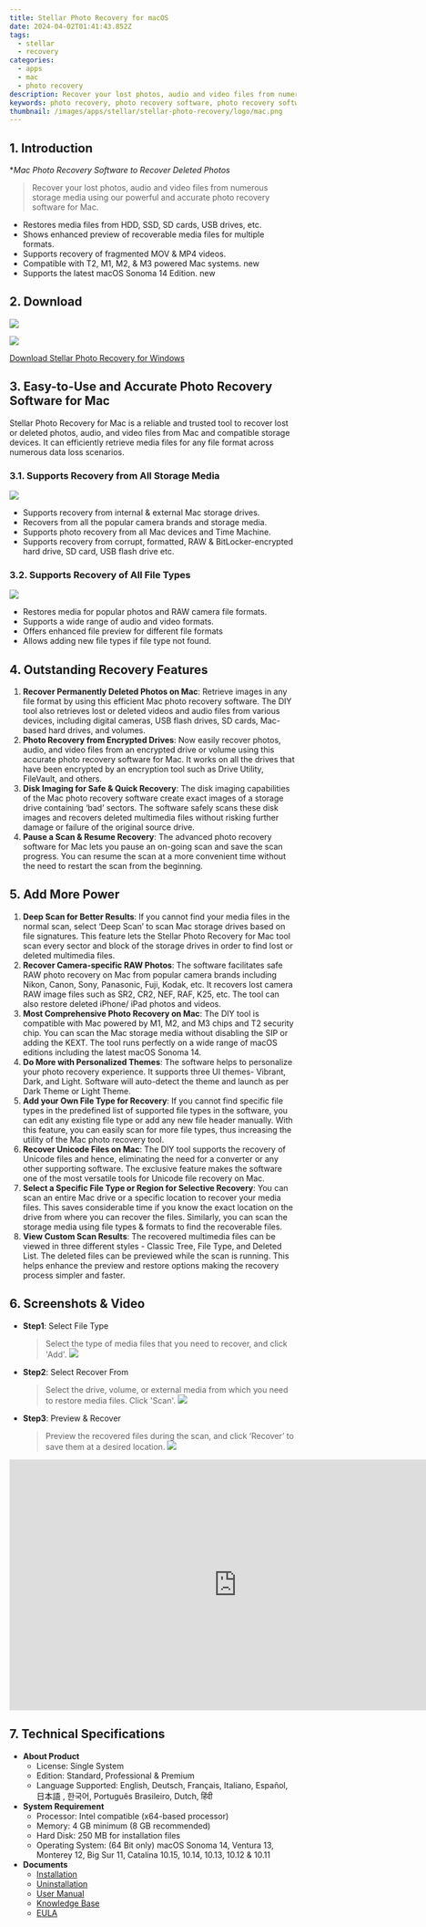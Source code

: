 ```yaml
---
title: Stellar Photo Recovery for macOS
date: 2024-04-02T01:41:43.852Z
tags: 
  - stellar
  - recovery
categories: 
  - apps
  - mac
  - photo recovery
description: Recover your lost photos, audio and video files from numerous storage media using our powerful and accurate photo recovery software for Mac.
keywords: photo recovery, photo recovery software, photo recovery software for mac, photo recovery software for windows, photo recovery software for pc, photo recovery software for android, photo recovery software for ios, photo recovery software for iphone, photo recovery software for ipad, photo recovery software for ipod, photo recovery software for macbook, photo recovery software for macbook pro, photo recovery software for macbook air, photo recovery software for imac, photo recovery software for mac mini, photo recovery software for mac pro, photo recovery software for mac os, photo recovery software for mac os x, photo recovery software for mac os x 10.7, photo recovery software for mac os x 10.8, photo recovery software for mac os x 10.9, photo recovery software for mac os x 10.10, photo recovery software for mac os x 10.11, photo recovery software for mac os x 10.12, photo recovery software for mac os x 10.13, photo recovery software for mac os x 10.14, photo recovery software for mac os x 10.15, photo recovery software for mac os x 11, photo recovery software for mac os x 12, photo recovery software for mac os x 13, photo recovery software for mac os x 14, photo recovery software for mac os x 15, photo recovery software for mac os x 16, photo recovery software for mac os x 17, photo recovery software for mac os x 18, photo recovery software for mac os x 19, photo recovery software for mac os x 20, photo recovery software for mac os x 21, photo recovery software for mac os x 22, photo recovery software for mac os x 23, photo recovery software for mac os x 24, photo recovery software for mac os x 25, photo recovery software for mac os x 26, photo recovery software for mac os x 27, photo recovery software for mac os x 28, photo recovery software for mac os x 29, photo recovery software for mac os x 30
thumbnail: /images/apps/stellar/stellar-photo-recovery/logo/mac.png
---
```


## 1. Introduction

**Mac Photo Recovery Software to Recover Deleted Photos*

> Recover your lost photos, audio and video files from numerous storage media using our powerful and accurate photo recovery software for Mac.

- Restores media files from HDD, SSD, SD cards, USB drives, etc.
- Shows enhanced preview of recoverable media files for multiple formats.
- Supports recovery of fragmented MOV & MP4 videos.
- Compatible with T2, M1, M2, & M3 powered Mac systems. new
- Supports the latest macOS Sonoma 14 Edition. new

## 2. Download

[![](/images/apps/stellar/stellar-photo-recovery/logo/mac.png)](https://secure.2checkout.com/order/cart.php?PRODS=4605891&QTY=1&AFFILIATE=108875)

[![](/images/common/buy-download-mac.png)](https://secure.2checkout.com/order/cart.php?PRODS=4605891&QTY=1&AFFILIATE=108875)

[Download Stellar Photo Recovery for Windows](/stellar-photo-recovery-for-win/)

## 3. Easy-to-Use and Accurate Photo Recovery Software for Mac

Stellar Photo Recovery for Mac is a reliable and trusted tool to recover lost or deleted photos, audio, and video files from Mac and compatible storage devices. It can efficiently retrieve media files for any file format across numerous data loss scenarios.

### 3.1. Supports Recovery from All Storage Media

![](/images/apps/stellar/stellar-photo-recovery/page/storage-devices.png)

- Supports recovery from internal & external Mac storage drives.
- Recovers from all the popular camera brands and storage media.
- Supports photo recovery from all Mac devices and Time Machine.
- Supports recovery from corrupt, formatted, RAW & BitLocker-encrypted hard drive, SD card, USB flash drive etc.

### 3.2. Supports Recovery of All File Types

![](/images/apps/stellar/stellar-photo-recovery/page/file-types.png)

- Restores media for popular photos and RAW camera file formats.
- Supports a wide range of audio and video formats.
- Offers enhanced file preview for different file formats
- Allows adding new file types if file type not found.

## 4. Outstanding Recovery Features

1. **Recover Permanently Deleted Photos on Mac**: Retrieve images in any file format by using this efficient Mac photo recovery software. The DIY tool also retrieves lost or deleted videos and audio files from various devices, including digital cameras, USB flash drives, SD cards, Mac-based hard drives, and volumes.
2. **Photo Recovery from Encrypted Drives**: Now easily recover photos, audio, and video files from an encrypted drive or volume using this accurate photo recovery software for Mac. It works on all the drives that have been encrypted by an encryption tool such as Drive Utility, FileVault, and others.
3. **Disk Imaging for Safe & Quick Recovery**: The disk imaging capabilities of the Mac photo recovery software create exact images of a storage drive containing ‘bad’ sectors. The software safely scans these disk images and recovers deleted multimedia files without risking further damage or failure of the original source drive. 
4. **Pause a Scan & Resume Recovery**: The advanced photo recovery software for Mac lets you pause an on-going scan and save the scan progress. You can resume the scan at a more convenient time without the need to restart the scan from the beginning.

## 5. Add More Power

1. **Deep Scan for Better Results**: If you cannot find your media files in the normal scan, select ‘Deep Scan’ to scan Mac storage drives based on file signatures. This feature lets the Stellar Photo Recovery for Mac tool scan every sector and block of the storage drives in order to find lost or deleted multimedia files.
2. **Recover Camera-specific RAW Photos**: The software facilitates safe RAW photo recovery on Mac from popular camera brands including Nikon, Canon, Sony, Panasonic, Fuji, Kodak, etc. It recovers lost camera RAW image files such as SR2, CR2, NEF, RAF, K25, etc. The tool can also restore deleted iPhone/ iPad photos and videos.
3. **Most Comprehensive Photo Recovery on Mac**: The DIY tool is compatible with Mac powered by M1, M2, and M3 chips and T2 security chip. You can scan the Mac storage media without disabling the SIP or adding the KEXT. The tool runs perfectly on a wide range of macOS editions including the latest macOS Sonoma 14.
4. **Do More with Personalized Themes**: The software helps to personalize your photo recovery experience. It supports three UI themes- Vibrant, Dark, and Light. Software will auto-detect the theme and launch as per Dark Theme or Light Theme.
5. **Add your Own File Type for Recovery**: If you cannot find specific file types in the predefined list of supported file types in the software, you can edit any existing file type or add any new file header manually. With this feature, you can easily scan for more file types, thus increasing the utility of the Mac photo recovery tool.
6. **Recover Unicode Files on Mac**: The DIY tool supports the recovery of Unicode files and hence, eliminating the need for a converter or any other supporting software. The exclusive feature makes the software one of the most versatile tools for Unicode file recovery on Mac.
7. **Select a Specific File Type or Region for Selective Recovery**: You can scan an entire Mac drive or a specific location to recover your media files. This saves considerable time if you know the exact location on the drive from where you can recover the files. Similarly, you can scan the storage media using file types & formats to find the recoverable files.
8. **View Custom Scan Results**: The recovered multimedia files can be viewed in three different styles - Classic Tree, File Type, and Deleted List. The deleted files can be previewed while the scan is running. This helps enhance the preview and restore options making the recovery process simpler and faster.

## 6. Screenshots & Video

- **Step1**: Select File Type
  > Select the type of media files that you need to recover, and click 'Add'.
  ![](/images/apps/stellar/stellar-photo-recovery/page/stellar-photo-recovery-for-mac-select-location.png)

- **Step2**: Select Recover From 
  > Select the drive, volume, or external media from which you need to restore media files. Click 'Scan'.
  ![](/images/apps/stellar/stellar-photo-recovery/page/stellar-photo-recovery-for-mac-preview.png)

- **Step3**: Preview & Recover
  > Preview the recovered files during the scan, and click ‘Recover’ to save them at a desired location.
  ![](/images/apps/stellar/stellar-photo-recovery/page/stellar-photo-recovery-for-mac-recover.png)


<iframe width="798" height="440" src="https://www.youtube.com/embed/vLIdtfwaoo8" title="How to Recover Deleted Photos and Videos?" frameborder="0" allow="accelerometer; autoplay; clipboard-write; encrypted-media; gyroscope; picture-in-picture; web-share" allowfullscreen></iframe>

## 7. Technical Specifications

- **About Product**
  - License: 	Single System
  - Edition: 	Standard, Professional & Premium
  - Language Supported: 	English, Deutsch, Français, Italiano, Español, 日本語 , 한국어, Português Brasileiro, Dutch, हिंदी	
- **System Requirement**
  - Processor: 	Intel compatible (x64-based processor)
  - Memory: 	4 GB minimum (8 GB recommended)
  - Hard Disk: 	250 MB for installation files
  - Operating System: (64 Bit only) macOS Sonoma 14, Ventura 13, Monterey 12, Big Sur 11, Catalina 10.15, 10.14, 10.13, 10.12 & 10.11
- **Documents**
  - [Installation](https://www.stellarinfo.com/pdf/installation-uninstallation/installation.php?product_id=98)
  - [Uninstallation](https://www.stellarinfo.com/pdf/installation-uninstallation/uninstallation.php?product_id=98)
  - [User Manual](https://www.stellarinfo.com/help/stellar-photo-recovery-12-mac-en-about-stellar-photo-recovery.html)
  - [Knowledge Base](https://www.stellarinfo.com/support/kb/index.php/category/photo-recovery)
  - [EULA](https://www.stellarinfo.com/installation-uninstallation/eula_eng.pdf)

